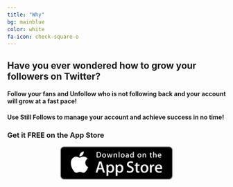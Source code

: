```yaml
---
title: "Why"
bg: mainblue
color: white
fa-icon: check-square-o
---
```


## Have you ever wondered how to grow your followers on Twitter?

#### Follow your fans and Unfollow who is not following back and your account will grow at a fast pace!

#### Use Still Follows to manage your account and achieve success in no time!

### Get it **FREE** on the App Store

<center><a href="{{ site.appstore_link }}"><img src="img/Download_on_the_App_Store_Badge_US-UK_135x40.svg" width="260"></a></center>
